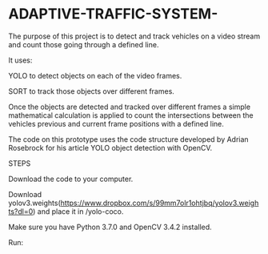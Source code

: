 # ADAPTIVE-TRAFFIC-SYSTEM-
The purpose of this project is to detect and track vehicles on a video stream and count those going through a defined line.



It uses:

YOLO to detect objects on each of the video frames.

SORT to track those objects over different frames.

Once the objects are detected and tracked over different frames a simple mathematical calculation is applied to count the intersections between the vehicles previous and current frame positions with a defined line.

The code on this prototype uses the code structure developed by Adrian Rosebrock for his article YOLO object detection with OpenCV.

STEPS

Download the code to your computer.

Download yolov3.weights(https://www.dropbox.com/s/99mm7olr1ohtjbq/yolov3.weights?dl=0) and place it in /yolo-coco.

Make sure you have Python 3.7.0 and OpenCV 3.4.2 installed.

Run:
